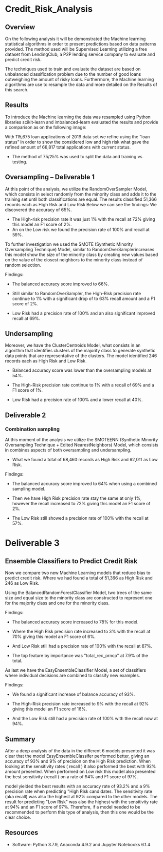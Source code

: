 # Credit_Risk_Analysis

## Overview

On the following analysis it will be demonstrated the Machine learning statistical algorithms in order to present predictions based on data patterns provided. The method used will be Supervised Learning utilizing a free dataset from LendingClub, a P2P lending service company to evaluate and predict credit risk. 

The techniques used to train and evaluate the dataset are based on unbalanced classification problem due to the number of good loans outweighing the amount of risky loans. Furthermore, the Machine learning algorithms are use to resample the data and more detailed on the Results of this search.

## Results 

To introduce the Machine learning the data was resampled using Python libraries scikit-learn and imbalanced-learn evaluated the results and provide a comparison as on the following image:

 

With 115,675 loan applications of 2019 data set we refine using the “loan status” in order to show the considered low and high risk what gave the refined amount of 68,817 total applications with current status.

* The method of 75/25% was used to split the data and training vs. testing.

 


## Oversampling – Deliverable 1
At this point of the analysis, we utilize the RandomOverSampler Model, which consists in select randomly from the minority class and adds it to the training set until both classifications are equal. The results classified 51,366 records each as High Risk and Low Risk 
Below we can see the findings:
We discovered the accuracy of 65%.

 

* The High-risk precision rate it was just 1% with the recall at 72% giving this model an F1 score of 2%.
* An on the Low risk we found the precision rate of 100% and recall at 59%.
 





To further investigation we used the SMOTE (Synthetic Minority Oversampling Technique) Model, similar to RandomOverSamplerincreases this model show the size of the minority class by creating new values based on the value of the closest neighbors to the minority class instead of random selection.

Findings:

* The balanced accuracy score improved to 66%.

 

* Still similar to RandomOverSampler, the High-Risk precision rate continue to 1% with a significant drop of to 63% recall amount and a F1 score of 2%.
* Low Risk had a precision rate of 100% and an also significant improved recall at 69%.
 
## Undersampling


Moreover, we have the ClusterCentroids Model, what consists in an algorithm that identifies clusters of the majority class to generate synthetic data points that are representative of the clusters. 
The model identified 246 records each as High Risk and Low Risk.

 







* Balanced accuracy score was lower than the oversampling models at 54%.
 
* The High-Risk precision rate continue to 1% with a recall of 69% and a F1 score of 1%.
*  Low Risk had a precision rate of 100% and a lower recall at 40%.

 

## Deliverable 2

### Combination sampling 

At this moment of the analysis we utilize the SMOTEENN (Synthetic Minority Oversampling Technique + Edited NearestNeighbors) Model, which consists in combines aspects of both oversampling and undersampling.

* What we found a total of 68,460 records as High Risk and 62,011 as Low Risk.

 









Findings:

* The balanced accuracy score improved to 64% when using a combined sampling model.
 
*  Then we have High Risk precision rate stay the same at only 1%, however the recall increased to 72% giving this model an F1 score of 2%.
*  The Low Risk still showed a precision rate of 100% with the recall at 57%.
 

# Deliverable 3 
## Ensemble Classifiers to Predict Credit Risk
Now we compare two new Machine Learning models that reduce bias to predict credit risk.
Where we had found a total of 51,366 as High Risk and 246 as Low Risk.

 

Using the BalancedRandomForestClassifier Model, two trees of the same size and equal size to the minority class are constructed to represent one for the majority class and one for the minority class.



Findings:
*  The balanced accuracy score increased to 78% for this model.
 
* Where the High Risk precision rate increased to 3% with the recall at 70% giving this model an F1 score of 6%.
* And Low Risk still had a precision rate of 100% with the recall at 87%. 
* The top feature by importance was "total_rec_prncp" at 7.9% of the total.
 
As last we have the EasyEnsembleClassifier Model, a set of classifiers where individual decisions are combined to classify new examples.

Findings:

* We found a significant increase of balance accuracy of 93%.
 

* The High-Risk precision rate increased to 9% with the recall at 92% giving this model an F1 score of 16%.
*  And the Low Risk still had a precision rate of 100% with the recall now at 94%.

 

## Summary 

After a deep analysis of the data in the different 6 models presented it was clear that the model EasyEnsembleClassifer performed better, giving an accuracy of 93% and 9% of precision on the High Risk prediction. When looking at the sensitivity rates ( recall ) it also performed the best with 92% amount presented.
When performed on Low risk this model also presented the best sensitivity (recall ) on a rate of 94% and F1 score of 97%.

model yielded the best results with an accuracy rate of 93.2% and a 9% precision rate when predicting "High Risk candidates. The sensitivity rate (aka recall) was also the highest at 92% compared to the other models. The result for predicting "Low Risk" was also the highest with the sensitivity rate at 94% and an F1 score of 97%. Therefore, if a model needed to be recommended to perform this type of analysis, then this one would be the clear choice.

## Resources

* Software: Python 3.7.9, Anaconda 4.9.2 and Jupyter Notebooks 6.1.4
